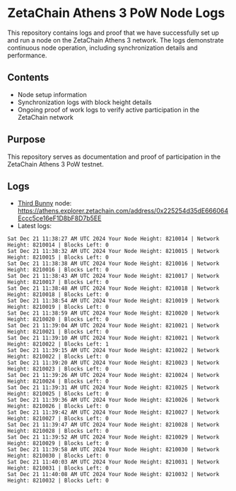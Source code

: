 # ZetaChain Athens 3 PoW Node Logs
This repository contains logs and proof that we have successfully set up and run a node on the ZetaChain Athens 3 network. The logs demonstrate continuous node operation, including synchronization details and performance.

## Contents
- Node setup information
- Synchronization logs with block height details
- Ongoing proof of work logs to verify active participation in the ZetaChain network

## Purpose
This repository serves as documentation and proof of participation in the ZetaChain Athens 3 PoW testnet.

## Logs

- [Third Bunny](https://thirdbunny.xyz/) node: https://athens.explorer.zetachain.com/address/0x225254d35dE666064Eccc5ce16eF1D8bF8D7b5EE
- Latest logs:
```
Sat Dec 21 11:38:27 AM UTC 2024 Your Node Height: 8210014 | Network Height: 8210014 | Blocks Left: 0
Sat Dec 21 11:38:32 AM UTC 2024 Your Node Height: 8210015 | Network Height: 8210015 | Blocks Left: 0
Sat Dec 21 11:38:38 AM UTC 2024 Your Node Height: 8210016 | Network Height: 8210016 | Blocks Left: 0
Sat Dec 21 11:38:43 AM UTC 2024 Your Node Height: 8210017 | Network Height: 8210017 | Blocks Left: 0
Sat Dec 21 11:38:48 AM UTC 2024 Your Node Height: 8210018 | Network Height: 8210018 | Blocks Left: 0
Sat Dec 21 11:38:54 AM UTC 2024 Your Node Height: 8210019 | Network Height: 8210019 | Blocks Left: 0
Sat Dec 21 11:38:59 AM UTC 2024 Your Node Height: 8210020 | Network Height: 8210020 | Blocks Left: 0
Sat Dec 21 11:39:04 AM UTC 2024 Your Node Height: 8210021 | Network Height: 8210021 | Blocks Left: 0
Sat Dec 21 11:39:10 AM UTC 2024 Your Node Height: 8210021 | Network Height: 8210022 | Blocks Left: 1
Sat Dec 21 11:39:15 AM UTC 2024 Your Node Height: 8210022 | Network Height: 8210022 | Blocks Left: 0
Sat Dec 21 11:39:20 AM UTC 2024 Your Node Height: 8210023 | Network Height: 8210023 | Blocks Left: 0
Sat Dec 21 11:39:26 AM UTC 2024 Your Node Height: 8210024 | Network Height: 8210024 | Blocks Left: 0
Sat Dec 21 11:39:31 AM UTC 2024 Your Node Height: 8210025 | Network Height: 8210025 | Blocks Left: 0
Sat Dec 21 11:39:36 AM UTC 2024 Your Node Height: 8210026 | Network Height: 8210026 | Blocks Left: 0
Sat Dec 21 11:39:42 AM UTC 2024 Your Node Height: 8210027 | Network Height: 8210027 | Blocks Left: 0
Sat Dec 21 11:39:47 AM UTC 2024 Your Node Height: 8210028 | Network Height: 8210028 | Blocks Left: 0
Sat Dec 21 11:39:52 AM UTC 2024 Your Node Height: 8210029 | Network Height: 8210029 | Blocks Left: 0
Sat Dec 21 11:39:58 AM UTC 2024 Your Node Height: 8210030 | Network Height: 8210030 | Blocks Left: 0
Sat Dec 21 11:40:03 AM UTC 2024 Your Node Height: 8210031 | Network Height: 8210031 | Blocks Left: 0
Sat Dec 21 11:40:08 AM UTC 2024 Your Node Height: 8210032 | Network Height: 8210032 | Blocks Left: 0
```
